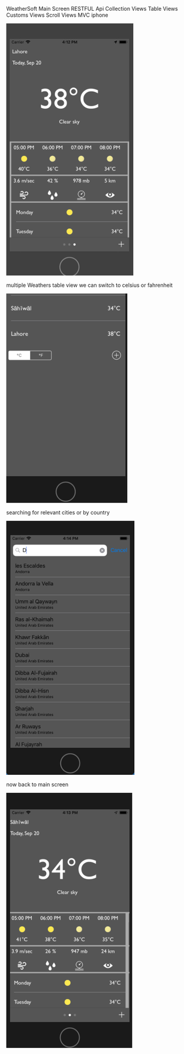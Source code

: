 WeatherSoft Main Screen
RESTFUL Api
Collection Views
Table Views
Customs Views
Scroll Views
MVC
iphone


![](Images/1.png)

multiple Weathers table view 
we can switch to celsius or fahrenheit

![](Images/2.png)


searching for relevant cities or by country

![](Images/3.png)

now back to main screen

![](Images/4.png)

